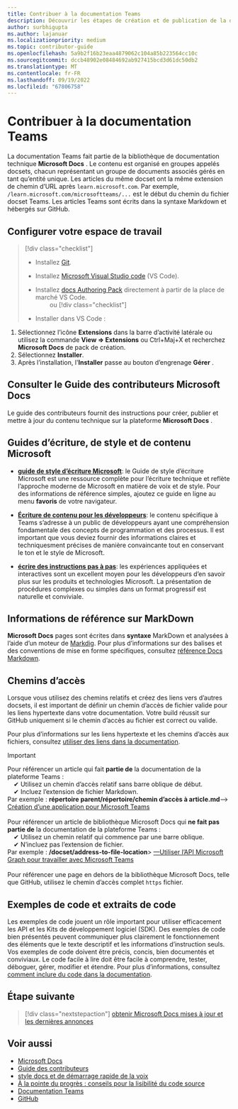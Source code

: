 ```yaml
---
title: Contribuer à la documentation Teams
description: Découvrir les étapes de création et de publication de la documentation Teams
author: surbhigupta
ms.author: lajanuar
ms.localizationpriority: medium
ms.topic: contributor-guide
ms.openlocfilehash: 5a9b2f16b23eaa4879062c104a85b223564cc10c
ms.sourcegitcommit: dccb48902e08484692ab927415bcd3d61dc50db2
ms.translationtype: MT
ms.contentlocale: fr-FR
ms.lasthandoff: 09/19/2022
ms.locfileid: "67806758"
---
```

# <a name="contribute-to-teams-documentation"></a>Contribuer à la documentation Teams

La documentation Teams fait partie de la bibliothèque de documentation technique **Microsoft Docs** . Le contenu est organisé en groupes appelés docsets, chacun représentant un groupe de documents associés gérés en tant qu’entité unique. Les articles du même docset ont la même extension de chemin d’URL après `learn.microsoft.com`. Par exemple, `/learn.microsoft.com/microsoftteams/...` est le début du chemin du fichier docset Teams. Les articles Teams sont écrits dans la syntaxe Markdown et hébergés sur GitHub.

## <a name="set-up-your-workspace"></a>Configurer votre espace de travail

> [!div class="checklist"]
>
> * Installez [Git](https://git-scm.com/book/en/v2/Getting-Started-Installing-Git).
> * Installez [Microsoft Visual Studio code](https://code.visualstudio.com/) (VS Code).
> * Installez [docs Authoring Pack](https://marketplace.visualstudio.com/items?itemName=docsmsft.docs-authoring-pack) directement à partir de la place de marché VS Code.<br>&emsp;&emsp; ou
[!div class="checklist"]
>
> * Installer dans VS Code :

   1. Sélectionnez l’icône **Extensions** dans la barre d’activité latérale ou utilisez la commande **View => Extensions** ou Ctrl+Maj+X et recherchez **Microsoft Docs** de pack de création.
   1. Sélectionnez **Installer**.
   1. Après l’installation, l'**Installer** passe au bouton d’engrenage **Gérer** .

## <a name="review-the-microsoft-docs-contributors-guide"></a>Consulter le Guide des contributeurs Microsoft Docs

Le guide des contributeurs fournit des instructions pour créer, publier et mettre à jour du contenu technique sur la plateforme **Microsoft Docs** .

## <a name="microsoft-writing-style-and-content-guides"></a>Guides d’écriture, de style et de contenu Microsoft

* **[guide de style d’écriture Microsoft](/style-guide/welcome)**: le Guide de style d’écriture Microsoft est une ressource complète pour l’écriture technique et reflète l’approche moderne de Microsoft en matière de voix et de style. Pour des informations de référence simples, ajoutez ce guide en ligne au menu **favoris** de votre navigateur.

* **[Écriture de contenu pour les développeurs](/style-guide/developer-content/)**: le contenu spécifique à Teams s’adresse à un public de développeurs ayant une compréhension fondamentale des concepts de programmation et des processus. Il est important que vous deviez fournir des informations claires et techniquesment précises de manière convaincante tout en conservant le ton et le style de Microsoft.

* **[écrire des instructions pas à pas](/style-guide/procedures-instructions/writing-step-by-step-instructions)**: les expériences appliquées et interactives sont un excellent moyen pour les développeurs d’en savoir plus sur les produits et technologies Microsoft. La présentation de procédures complexes ou simples dans un format progressif est naturelle et conviviale.

## <a name="markdown-reference"></a>Informations de référence sur MarkDown

**Microsoft Docs** pages sont écrites dans **syntaxe** MarkDown et analysées à l’aide d’un moteur de [Markdig](https://github.com/lunet-io/markdig). Pour plus d’informations sur des balises et des conventions de mise en forme spécifiques, consultez [référence Docs Markdown](/contribute/markdown-reference).

## <a name="file-paths"></a>Chemins d’accès

Lorsque vous utilisez des chemins relatifs et créez des liens vers d’autres docsets, il est important de définir un chemin d’accès de fichier valide pour les liens hypertexte dans votre documentation. Votre build réussit sur GitHub uniquement si le chemin d’accès au fichier est correct ou valide.

Pour plus d’informations sur les liens hypertexte et les chemins d’accès aux fichiers, consultez [utiliser des liens dans la documentation](/contribute/how-to-write-links).

> [!IMPORTANT]
> Pour référencer un article qui fait **partie de** la documentation de la plateforme Teams :<br>
> &emsp;&#x2714; Utilisez un chemin d’accès relatif sans barre oblique de début.<br>
> &emsp;&#x2714; Incluez l’extension de fichier Markdown.<br>
>Par exemple : **répertoire parent/répertoire/chemin d’accès à article.md**—> [Création d’une application pour Microsoft Teams](../concepts/building-an-app.md) <br><br>
> Pour référencer un article de bibliothèque Microsoft Docs qui **ne fait pas partie de** la documentation de la plateforme Teams :<br>
> &emsp;&#x2714; Utilisez un chemin relatif qui commence par une barre oblique.<br>&emsp;&#x2714; N’incluez pas l’extension de fichier.<br>
> Par exemple : **/docset/address-to-file-location**> [—Utiliser l’API Microsoft Graph pour travailler avec Microsoft Teams](/graph/api/resources/teams-api-overview)<br><br>
> Pour référencer une page en dehors de la bibliothèque Microsoft Docs, telle que GitHub, utilisez le chemin d’accès complet `https` fichier.<br>

## <a name="code-samples-and-snippets"></a>Exemples de code et extraits de code

Les exemples de code jouent un rôle important pour utiliser efficacement les API et les Kits de développement logiciel (SDK). Des exemples de code bien présentés peuvent communiquer plus clairement le fonctionnement des éléments que le texte descriptif et les informations d’instruction seuls. Vos exemples de code doivent être précis, concis, bien documentés et conviviaux. Le code facile à lire doit être facile à comprendre, tester, déboguer, gérer, modifier et étendre. Pour plus d’informations, consultez [comment inclure du code dans la documentation](/contribute/code-in-docs).

## <a name="next-step"></a>Étape suivante

> [!div class="nextstepaction"]
> [obtenir Microsoft Docs mises à jour et les dernières annonces](/teamblog)

## <a name="see-also"></a>Voir aussi

* [Microsoft Docs](/)
* [Guide des contributeurs](/contribute)
* [style docs et de démarrage rapide de la voix](/contribute/style-quick-start)
* [À la pointe du progrès : conseils pour la lisibilité du code source ](/archive/msdn-magazine/2014/october/cutting-edge-source-code-readability-tips)
* [Documentation Teams](/microsoftteams/platform/overview)
* [GitHub](https://github.com/MicrosoftDocs/msteams-docs/tree/master/msteams-platform)
